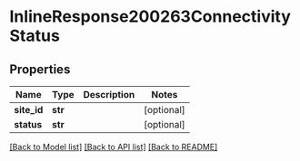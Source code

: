# InlineResponse200263ConnectivityStatus

## Properties
Name | Type | Description | Notes
------------ | ------------- | ------------- | -------------
**site_id** | **str** |  | [optional] 
**status** | **str** |  | [optional] 

[[Back to Model list]](../README.md#documentation-for-models) [[Back to API list]](../README.md#documentation-for-api-endpoints) [[Back to README]](../README.md)

